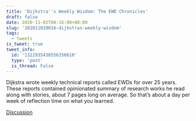 ```yaml
---
title: 'Dijkstra''s Weekly Wisdom: The EWD Chronicles'
draft: false
date: 2020-11-02T00:16:00+00:00
slug: '202011020016-dijkstras-weekly-wisdom'
tags:
  - tweets
is_tweet: true
tweet_info:
  id: '1322935430556356610'
  type: 'post'
  is_thread: False
---
```




Dijkstra wrote weekly technical reports called EWDs for over 25 years. These reports contained opinionated summary of research works he read along with stories, about 7 pages long on average. So that’s about a day per week of reflection time on what you learned.

[Discussion](https://x.com/sytelus/status/1322935430556356610)
